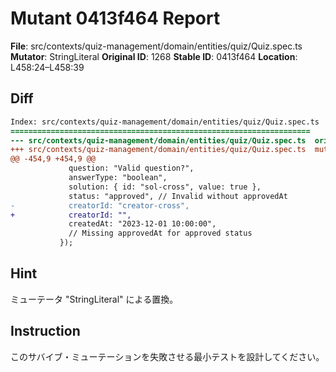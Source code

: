 # Mutant 0413f464 Report

**File**: src/contexts/quiz-management/domain/entities/quiz/Quiz.spec.ts
**Mutator**: StringLiteral
**Original ID**: 1268
**Stable ID**: 0413f464
**Location**: L458:24–L458:39

## Diff

```diff
Index: src/contexts/quiz-management/domain/entities/quiz/Quiz.spec.ts
===================================================================
--- src/contexts/quiz-management/domain/entities/quiz/Quiz.spec.ts	original
+++ src/contexts/quiz-management/domain/entities/quiz/Quiz.spec.ts	mutated #1268
@@ -454,9 +454,9 @@
             question: "Valid question?",
             answerType: "boolean",
             solution: { id: "sol-cross", value: true },
             status: "approved", // Invalid without approvedAt
-            creatorId: "creator-cross",
+            creatorId: "",
             createdAt: "2023-12-01 10:00:00",
             // Missing approvedAt for approved status
           });
```

## Hint

ミューテータ "StringLiteral" による置換。

## Instruction

このサバイブ・ミューテーションを失敗させる最小テストを設計してください。
